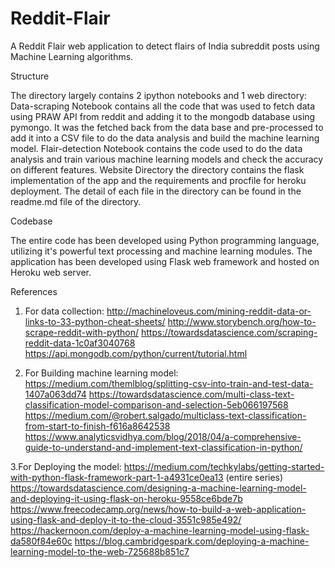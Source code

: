 # Reddit-Flair
A Reddit Flair web application to detect flairs of India subreddit posts using Machine Learning algorithms.

Structure

The directory largely contains 2 ipython notebooks and 1 web directory:
Data-scraping Notebook contains all the code that was used to fetch data using PRAW API from reddit and adding it to the mongodb database using pymongo. It was the fetched back from the data base and pre-processed to add it into a CSV file to do the data analysis and build the machine learning model.
Flair-detection Notebook contains the code used to do the data analysis and train various machine learning models and check the accuracy on different features.
Website Directory the directory contains the flask implementation of the app and the requirements and procfile for heroku deployment. The detail of each file in the directory can be found in the readme.md file of the directory.

Codebase

The entire code has been developed using Python programming language, utilizing it's powerful text processing and machine learning modules. The application has been developed using Flask web framework and hosted on Heroku web server.

References

1. For data collection:
http://machineloveus.com/mining-reddit-data-or-links-to-33-python-cheat-sheets/
http://www.storybench.org/how-to-scrape-reddit-with-python/
https://towardsdatascience.com/scraping-reddit-data-1c0af3040768
https://api.mongodb.com/python/current/tutorial.html

2. For Building machine learning model:
https://medium.com/themlblog/splitting-csv-into-train-and-test-data-1407a063dd74
https://towardsdatascience.com/multi-class-text-classification-model-comparison-and-selection-5eb066197568
https://medium.com/@robert.salgado/multiclass-text-classification-from-start-to-finish-f616a8642538
https://www.analyticsvidhya.com/blog/2018/04/a-comprehensive-guide-to-understand-and-implement-text-classification-in-python/

3.For Deploying the model:
https://medium.com/techkylabs/getting-started-with-python-flask-framework-part-1-a4931ce0ea13 (entire series)
https://towardsdatascience.com/designing-a-machine-learning-model-and-deploying-it-using-flask-on-heroku-9558ce6bde7b
https://www.freecodecamp.org/news/how-to-build-a-web-application-using-flask-and-deploy-it-to-the-cloud-3551c985e492/
https://hackernoon.com/deploy-a-machine-learning-model-using-flask-da580f84e60c
https://blog.cambridgespark.com/deploying-a-machine-learning-model-to-the-web-725688b851c7
